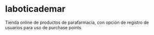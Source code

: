 # laboticademar
Tienda online de productos de parafarmacia, con opción de registro de usuarios para uso de purchase points
